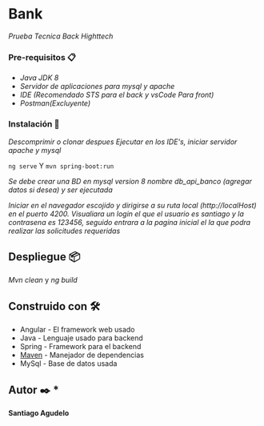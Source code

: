 # Bank 

_Prueba Tecnica Back Highttech_ 

### Pre-requisitos 📋 

* _Java JDK 8_ 
* _Servidor de aplicaciones para mysql y apache_ 
* _IDE (Recomendado STS para el back y vsCode Para front)_ 
* _Postman(Excluyente)_

### Instalación 🔧

_Descomprimir o clonar despues Ejecutar en los IDE's, iniciar servidor apache y mysql_

``` ng serve ``` 
Y
 ``` mvn spring-boot:run ``` 

_Se debe crear una BD en mysql version 8 nombre db_api_banco (agregar datos si desea) y ser ejecutada_ 

_Iniciar en el navegador escojido y dirigirse a su ruta local (http://localHost) en el puerto 4200. 
Visualiara un login el que el usuario es santiago y la contrasena es 123456, 
seguido entrara a la pagina inicial el la que podra realizar las solicitudes requeridas_ 

## Despliegue 📦 

_Mvn clean_
 y 
_ng build_ 

## Construido con 🛠️ 

* Angular - El framework web usado 
* Java - Lenguaje usado para backend 
* Spring - Framework para el backend 
* [Maven](https://maven.apache.org/) - Manejador de dependencias
* MySql - Base de datos usada 

## Autor ✒️ * 

**Santiago Agudelo**

